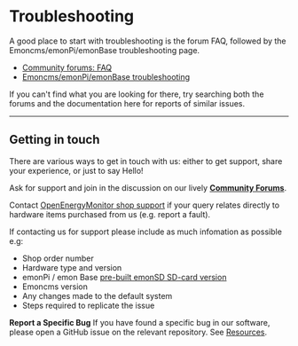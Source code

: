# Troubleshooting

A good place to start with troubleshooting is the forum FAQ, followed by the Emoncms/emonPi/emonBase troubleshooting page.

- [Community forums: FAQ](https://community.openenergymonitor.org/t/frequently-asked-questions/3005)
- [Emoncms/emonPi/emonBase troubleshooting](emoncms/troubleshooting.md)

If you can't find what you are looking for there, try searching both the forums and the documentation here for reports of similar issues.

---

## Getting in touch

There are various ways to get in touch with us: either to get support, share your experience, or just to say Hello!

Ask for support and join in the discussion on our lively **[Community Forums](https://community.openenergymonitor.org)**.

Contact [OpenEnergyMonitor shop support](https://shop.openenergymonitor.com/support) if your query relates directly to hardware items purchased from us (e.g. report a fault).

If contacting us for support please include as much infomation as possible e.g:

- Shop order number
- Hardware type and version
- emonPi / emon Base [pre-built emonSD SD-card version](emonsd/download.md)
- Emoncms version
- Any changes made to the default system
- Steps required to replicate the issue

**Report a Specific Bug**
If you have found a specific bug in our software, please open a GitHub issue on the relevant repository. See [Resources](resources.md).
